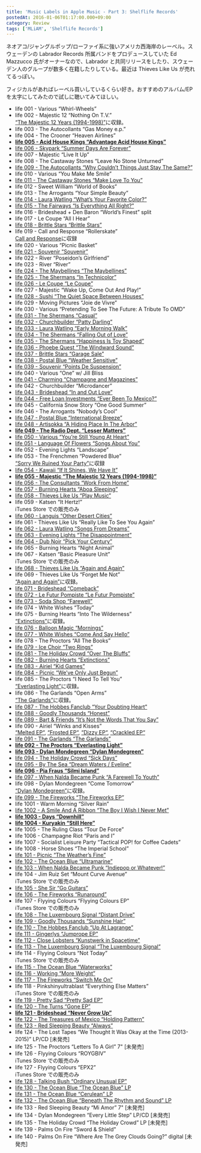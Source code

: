 ```yaml
---
title: 'Music Labels in Apple Music - Part 3: Shelflife Records'
postedAt: 2016-01-06T01:17:00.000+09:00
category: Review
tags: ['MLiAM', 'Shelflife Records']
---
```


ネオアコ/ジャングルポップ/ローファイ系に強いアメリカ西海岸のレーベル。スウェーデンの Labrador Records 所属バンドをプロデュースしていた Ed Mazzucco 氏がオーナーなので、Labrador と共同リリースをしたり、スウェーデン人のグループが数多く在籍したりしている。最近は Thieves Like Us が売れてるっぽい。

フィジカルがあればレーベル買いしているくらい好き。おすすめのアルバム/EP を太字にしてみたので試しに聴いてみてほしい。

- life 001 - Various “Whirl-Wheels”
- life 002 - Majestic 12 “Nothing On T.V.”  
  [“The Majestic 12 Years (1994-1998)”](https://itun.es/jp/VgcTN)に収録。
- life 003 - The Autocollants “Gas Money e.p.”
- life 004 - The Crooner “Heaven Airlines”
- **[life 005 - Acid House Kings “Advantage Acid House Kings”](https://itun.es/jp/4EvMp)**
- [life 006 - Skypark “Summer Days Are Forever”](https://itun.es/jp/y1kYu)
- life 007 - Majestic “Live It Up”
- life 008 - The Castaway Stones “Leave No Stone Unturned”
- [life 009 - The Autocollants “Why Couldn’t Things Just Stay The Same?”](https://itun.es/jp/Q%5FkYu)
- life 010 - Various “You Make Me Smile”
- [life 011 - The Castaway Stones “Make Love To You”](https://itun.es/jp/fhlYu)
- life 012 - Sweet William “World of Books”
- life 013 - The Arrogants “Your Simple Beauty”
- [life 014 - Laura Watling “What’s Your Favorite Color?”](https://itun.es/jp/uVkYu)
- [life 015 - The Fairways “Is Everything All Right?”](https://itun.es/jp/%5FelYu)
- life 016 - Brideshead + Den Baron “World’s Finest” split
- life 017 - Le Coupe “All I Hear”
- [life 018 - Brittle Stars “Brittle Stars”](https://itun.es/jp/RvhLj)
- life 019 - Call and Response “Rollerskate”  
  [Call and Response](https://itun.es/jp/7kydn)に収録
- life 020 - Various “Picnic Basket”
- [life 021 - Souvenir “Souvenir”](https://itun.es/jp/wCsvK)
- life 022 - River “Poseidon’s Girlfriend”
- life 023 - River “River”
- [life 024 - The Maybellines “The Maybellines”](https://itun.es/jp/%5FmlYu)
- [life 025 - The Shermans “In Technicolor”](https://itun.es/jp/-QnYu)
- [life 026 - Le Coupe “Le Coupe”](https://itun.es/jp/TPkYu)
- life 027 - Majestic “Wake Up, Come Out And Play!”
- [life 028 - Sushi “The Quiet Space Between Houses”](https://itun.es/jp/GulYu)
- life 029 - Moving Pictures “Joie de Vivre”
- life 030 - Various “Pretending To See The Future: A Tribute To OMD”
- [life 031 - The Shermans “Casual”](https://itun.es/jp/%5FSnYu)
- [life 032 - Churchbuilder “Patty Darling”](https://itun.es/jp/NblYu)
- [life 033 - Laura Watling “Early Morning Walk”](https://itun.es/jp/LLnYu)
- [life 034 - The Shermans “Falling Out of Love”](https://itun.es/jp/jelYu)
- [life 035 - The Shermans “Happiness Is Toy Shaped”](https://itun.es/jp/KcoYu)
- [life 036 - Phoebe Quest “The Windward Sound”](https://itun.es/jp/TSkYu)
- [life 037 - Brittle Stars “Garage Sale”](https://itun.es/jp/db7Lj)
- [life 038 - Postal Blue “Weather Sensitive”](https://itun.es/jp/BxWX%5F)
- [life 039 - Souvenir “Points De Suspension”](https://itun.es/jp/%5FLtvK)
- life 040 - Various “One” w/ Jill Bliss
- [life 041 - Charming “Champagne and Magazines”](https://itun.es/jp/Vxffm)
- life 042 - Churchbuilder “Microdancer”
- [life 043 - Brideshead “In and Out Love”](https://itun.es/jp/v4sCt)
- [life 044 - Free Loan Investments “Ever Been To Mexico?”](https://itun.es/jp/qhlYu)
- life 045 - California Snow Story “One Good Summer”
- life 046 - The Arrogants “Nobody’s Cool”
- [life 047 - Postal Blue “International Breeze”](https://itun.es/jp/g2oZ%5F)
- [life 048 - Artisokka “A Hiding Place In The Arbor”](https://itun.es/jp/i8kYu)
- **[life 049 - The Radio Dept. “Lesser Matters”](https://itun.es/jp/7DFpb)**
- [life 050 - Various “You’re Still Young At Heart”](https://itun.es/jp/HBlYu)
- [life 051 - Language Of Flowers “Songs About You”](https://itun.es/jp/WtlYu)
- life 052 - Evening Lights “Landscape”
- life 053 - The Frenchmen “Powdered Blue”  
  [“Sorry We Ruined Your Party”](https://itun.es/jp/tTWIe)に収録
- [life 054 - Kawaii “If It Shines, We Have It”](https://itun.es/jp/iYkYu)
- **[life 055 - Majestic “The Majestic 12 Years (1994-1998)”](https://itun.es/jp/VgcTN)**
- [life 056 - The Consultants “Work From Home”](https://itun.es/jp/JalYu)
- [life 057 - Burning Hearts “Aboa Sleeping”](https://itun.es/jp/7nwkL)
- [life 058 - Thieves Like Us “Play Music”](https://itun.es/jp/wIeyr)
- life 059 - Katsen “It Hertz!”  
  iTunes Store での販売のみ
- [life 060 - Languis “Other Desert Cities”](https://itun.es/jp/E4Oaj)
- life 061 - Thieves Like Us “Really Like To See You Again”
- [life 062 - Laura Watling “Songs From Dreams”](https://itun.es/jp/bzT0F)
- [life 063 - Evening Lights “The Disappointment”](https://itun.es/jp/gqxWF)
- [life 064 - Dub Noir “Pick Your Century”](https://itun.es/jp/VttQN)
- life 065 - Burning Hearts “Night Animal”
- life 067 - Katsen “Basic Pleasure Unit”  
  iTunes Store での販売のみ
- [life 068 - Thieves Like Us “Again and Again”](https://itun.es/jp/XAfK9)
- life 069 - Thieves Like Us “Forget Me Not”  
  [“Again and Again”](https://itun.es/jp/XAfK9)に収録。
- [life 071 - Brideshead “Comeback”](https://itun.es/jp/jeaHD)
- [life 072 - Le Futur Pompiste “Le Futur Pompiste”](https://itun.es/jp/9GcFy)
- [life 073 - Soda Shop “Farewell”](https://itun.es/jp/75u3y)
- life 074 - White Wishes “Today”
- life 075 - Burning Hearts “Into The Wilderness”  
  [“Extinctions”](https://itun.es/jp/U3LE7)に収録。
- [life 076 - Balloon Magic “Mornings”](https://itun.es/jp/-RqlC)
- [life 077 - White Wishes “Come And Say Hello”](https://itun.es/jp/akbsB)
- life 078 - The Proctors “All The Books”
- [life 079 - Ice Choir “Two Rings”](https://itun.es/jp/pWGtC)
- [life 081 - The Holiday Crowd “Over The Bluffs”](https://itun.es/jp/Bj3rD)
- [life 082 - Burning Hearts “Extinctions”](https://itun.es/jp/U3LE7)
- [life 083 - Airiel “Kid Games”](https://itun.es/jp/8eB6E)
- [life 084 - Picnic “We’ve Only Just Begun”](https://itun.es/jp/4b3Y0)
- life 085 - The Proctors “I Need To Tell You”  
  [“Everlasting Light”](https://itun.es/jp/EXxNO)に収録。
- life 086 - The Garlands “Open Arms”  
  [“The Garlands”](https://itun.es/jp/QBYxI)に収録。
- [life 087 - The Hobbes Fanclub “Your Doubting Heart”](https://itun.es/jp/zy4LG)
- [life 088 - Goodly Thousands “Honest”](https://itun.es/jp/IH8RJ)
- [life 089 - Bart & Friends “It’s Not the Words That You Say”](https://itun.es/jp/s2EZG)
- life 090 - Airiel “Winks and Kisses”  
  [“Melted EP“](https://itun.es/jp/7oZIe), [“Frosted EP“](https://itun.es/jp/RYt3e), [“Dizzy EP“](https://itun.es/jp/zoZIe), [“Crackled EP“](https://itun.es/jp/KPWIe)
- [life 091 - The Garlands “The Garlands”](https://itun.es/jp/QBYxI)
- **[life 092 - The Proctors “Everlasting Light”](https://itun.es/jp/EXxNO)**
- **[life 093 - Dylan Mondegreen “Dylan Mondegreen”](https://itun.es/jp/TfddH)**
- [life 094 - The Holiday Crowd “Sick Days”](https://itun.es/jp/ViOmI)
- [life 095 - By The Sea “Dream Waters / Eveline”](https://itun.es/jp/2BYnH)
- **[life 096 - Pia Fraus “Silmi Island”](https://itun.es/jp/Zmkj0)**
- [life 097 - When Nalda Became Punk “A Farewell To Youth”](https://itun.es/jp/2qaXJ)
- life 098 - Dylan Mondegreen “Come Tomorrow”  
  [“Dylan Mondegreen”](https://itun.es/jp/TfddH)に収録。
- [life 099 - The Fireworks “The Fireworks EP”](https://itun.es/jp/nunkK)
- life 1001 - Warm Morning “Silver Rain”
- [life 1002 - A Smile And A Ribbon “The Boy I Wish I Never Met”](https://itun.es/jp/M3hpz)
- **[life 1003 - Days “Downhill”](https://itun.es/jp/MOIJz)**
- **[life 1004 - Kuryakin “Still Here”](https://itun.es/jp/1Gt-z)**
- life 1005 - The Ruling Class “Tour De Force”
- life 1006 - Champagne Riot “Paris and I”
- life 1007 - Socialist Leisure Party “Tactical POP! for Coffee Cadets”
- life 1008 - Horse Shoes “The Imperial School”
- [life 101 - Picnic “The Weather’s Fine”](https://itun.es/jp/28B00)
- [life 102 - The Ocean Blue “Ultramarine”](https://itun.es/jp/87V3J)
- [life 103 - When Nalda Became Punk “Indiepop or Whatever!”](https://itun.es/jp/1-QfW)
- life 104 - Jim Ruiz Set “Mount Curve Avenue”  
  iTunes Store での販売のみ
- [life 105 - She Sir “Go Guitars”](https://itun.es/jp/Es%5FjW)
- [life 106 - The Fireworks “Runaround”](https://itun.es/jp/qlWgS)
- life 107 - Flyying Colours “Flyying Colours EP”  
  iTunes Store での販売のみ
- [life 108 - The Luxembourg Signal “Distant Drive”](https://itun.es/jp/RhQiZ)
- [life 109 - Goodly Thousands “Sunshine Hair”](https://itun.es/jp/lLJB5)
- [life 110 - The Hobbes Fanclub “Up At Lagrange”](https://itun.es/jp/Q-121)
- [life 111 - Gingerlys “Jumprope EP”](https://itun.es/jp/1HT00)
- [life 112 - Close Lobsters “Kunstwerk in Spacetime”](https://itun.es/jp/gRwd0)
- [life 113 - The Luxembourg Signal “The Luxembourg Signal”](https://itun.es/jp/WMJI2)
- life 114 - Flyying Colours “Not Today”  
  iTunes Store での販売のみ
- [life 115 - The Ocean Blue “Waterworks”](https://itun.es/jp/pM9a2)
- [life 116 - Working “More Weight”](https://itun.es/jp/kuBO1)
- [life 117 - The Fireworks “Switch Me On”](https://itun.es/jp/pjhr5)
- life 118 - Pinkshinyultrablast “Everything Else Matters”  
  iTunes Store での販売のみ
- [life 119 - Pretty Sad “Pretty Sad EP”](https://itun.es/jp/8Mou3)
- [life 120 - The Turns “Gone EP”](https://itun.es/jp/3a0N4)
- **[life 121 - Brideshead “Never Grow Up”](http://Brideshead%20%22Never%20Grow%20Up%22)**
- [life 122 - The Treasures of Mexico “Holding Pattern”](https://itun.es/jp/PecM7)
- [life 123 - Red Sleeping Beauty “Always”](https://itun.es/jp/kuH29)
- life 124 - The Lost Tapes “We Thought It Was Okay at the Time (2013-2015)” LP/CD \[未発売\]
- life 125 - The Proctors “Letters To A Girl” 7" \[未発売\]
- life 126 - Flyying Colours “ROYGBIV”  
  iTunes Store での販売のみ
- life 127 - Flyying Colours “EPX2”  
  iTunes Store での販売のみ
- [life 128 - Talking Bush “Ordinary Unusual EP”](https://itun.es/jp/ulyg8)
- [life 130 - The Ocean Blue “The Ocean Blue” LP](https://itun.es/jp/sDsas)
- [life 131 - The Ocean Blue “Cerulean” LP](https://itun.es/jp/C6mYd)
- [life 132 - The Ocean Blue “Beneath The Rhythm and Sound” LP](https://itun.es/jp/FdRde)
- life 133 - Red Sleeping Beauty “Mi Amor” 7" \[未発売\]
- life 134 - Dylan Mondegreen “Every Little Step” LP/CD \[未発売\]
- life 135 - The Holiday Crowd “The Holiday Crowd” LP \[未発売\]
- life 139 - Palms On Fire “Sword & Shield”
- life 140 - Palms On Fire “Where Are The Grey Clouds Going?” digital \[未発売\]
